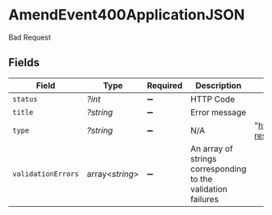 # AmendEvent400ApplicationJSON

Bad Request


## Fields

| Field                                                                                  | Type                                                                                   | Required                                                                               | Description                                                                            | Example                                                                                |
| -------------------------------------------------------------------------------------- | -------------------------------------------------------------------------------------- | -------------------------------------------------------------------------------------- | -------------------------------------------------------------------------------------- | -------------------------------------------------------------------------------------- |
| `status`                                                                               | *?int*                                                                                 | :heavy_minus_sign:                                                                     | HTTP Code                                                                              |                                                                                        |
| `title`                                                                                | *?string*                                                                              | :heavy_minus_sign:                                                                     | Error message                                                                          |                                                                                        |
| `type`                                                                                 | *?string*                                                                              | :heavy_minus_sign:                                                                     | N/A                                                                                    | "https://docs.billwithorb.com/reference/error-responses#400-request-validation-errors" |
| `validationErrors`                                                                     | array<*string*>                                                                        | :heavy_minus_sign:                                                                     | An array of strings corresponding to the validation failures                           |                                                                                        |
